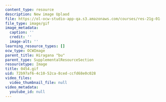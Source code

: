```yaml
---
content_type: resource
description: New image Uplaod
file: https://ol-ocw-studio-app-qa.s3.amazonaws.com/courses/res-21g-01-kana-spring-2010/72b97af64c1052ca8cedccfd68e0c028_0454.gif
file_type: image/gif
image_metadata:
  caption: ''
  credit: ''
  image-alt: ''
learning_resource_types: []
ocw_type: OCWImage
parent_title: Hiragana "bu"
parent_type: SupplementalResourceSection
resourcetype: Image
title: 0454.gif
uid: 72b97af6-4c10-52ca-8ced-ccfd68e0c028
video_files:
  video_thumbnail_file: null
video_metadata:
  youtube_id: null
---
```

